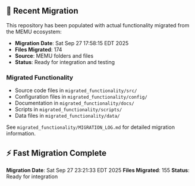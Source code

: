 
## 🔄 Recent Migration

This repository has been populated with actual functionality migrated from the MEMU ecosystem:

- **Migration Date**: Sat Sep 27 17:58:15 EDT 2025
- **Files Migrated**:      174
- **Source**: MEMU folders and files
- **Status**: Ready for integration and testing

### Migrated Functionality
- Source code files in `migrated_functionality/src/`
- Configuration files in `migrated_functionality/config/`
- Documentation in `migrated_functionality/docs/`
- Scripts in `migrated_functionality/scripts/`
- Data files in `migrated_functionality/data/`

See `migrated_functionality/MIGRATION_LOG.md` for detailed migration information.


## ⚡ Fast Migration Complete

**Migration Date**: Sat Sep 27 23:21:33 EDT 2025
**Files Migrated**:      155
**Status**: Ready for integration

